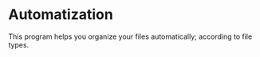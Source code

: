 # Automatization
This program helps you organize your files automatically; according to file types. 
